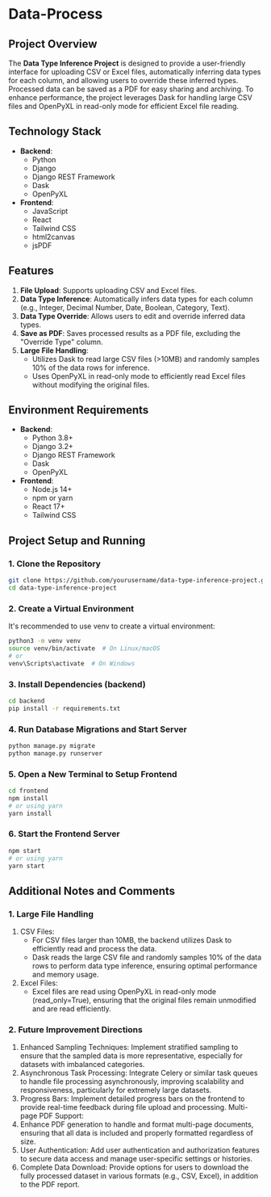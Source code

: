 # Data-Process

## Project Overview

The **Data Type Inference Project** is designed to provide a user-friendly interface for uploading CSV or Excel files, automatically inferring data types for each column, and allowing users to override these inferred types. Processed data can be saved as a PDF for easy sharing and archiving. To enhance performance, the project leverages Dask for handling large CSV files and OpenPyXL in read-only mode for efficient Excel file reading.

## Technology Stack

- **Backend**:
  - Python
  - Django
  - Django REST Framework
  - Dask
  - OpenPyXL
- **Frontend**:
  - JavaScript
  - React
  - Tailwind CSS
  - html2canvas
  - jsPDF

## Features

1. **File Upload**: Supports uploading CSV and Excel files.
2. **Data Type Inference**: Automatically infers data types for each column (e.g., Integer, Decimal Number, Date, Boolean, Category, Text).
3. **Data Type Override**: Allows users to edit and override inferred data types.
4. **Save as PDF**: Saves processed results as a PDF file, excluding the "Override Type" column.
5. **Large File Handling**:
   - Utilizes Dask to read large CSV files (>10MB) and randomly samples 10% of the data rows for inference.
   - Uses OpenPyXL in read-only mode to efficiently read Excel files without modifying the original files.


## Environment Requirements

- **Backend**:
  - Python 3.8+
  - Django 3.2+
  - Django REST Framework
  - Dask
  - OpenPyXL
- **Frontend**:
  - Node.js 14+
  - npm or yarn
  - React 17+
  - Tailwind CSS

## Project Setup and Running

### 1. Clone the Repository

```bash
git clone https://github.com/yourusername/data-type-inference-project.git
cd data-type-inference-project
```

### 2. Create a Virtual Environment
It's recommended to use venv to create a virtual environment:

```bash
python3 -m venv venv
source venv/bin/activate  # On Linux/macOS
# or
venv\Scripts\activate  # On Windows
```

### 3. Install Dependencies (backend)

```bash
cd backend
pip install -r requirements.txt
```
### 4. Run Database Migrations and Start Server
```bash
python manage.py migrate
python manage.py runserver
```

### 5. Open a New Terminal to Setup Frontend
```bash
cd frontend
npm install
# or using yarn
yarn install
```
### 6. Start the Frontend Server
```bash
npm start
# or using yarn
yarn start
```


## Additional Notes and Comments

### 1. Large File Handling
1. CSV Files:
    - For CSV files larger than 10MB, the backend utilizes Dask to efficiently read and process the data.
    - Dask reads the large CSV file and randomly samples 10% of the data rows to perform data type inference, ensuring optimal performance and memory usage.
2. Excel Files:
    - Excel files are read using OpenPyXL in read-only mode (read_only=True), ensuring that the original files remain unmodified and are read efficiently.

### 2. Future Improvement Directions
1. Enhanced Sampling Techniques:
Implement stratified sampling to ensure that the sampled data is more representative, especially for datasets with imbalanced categories.
2. Asynchronous Task Processing:
Integrate Celery or similar task queues to handle file processing asynchronously, improving scalability and responsiveness, particularly for extremely large datasets.
3. Progress Bars:
Implement detailed progress bars on the frontend to provide real-time feedback during file upload and processing.
Multi-page PDF Support:
4. Enhance PDF generation to handle and format multi-page documents, ensuring that all data is included and properly formatted regardless of size.
5. User Authentication:
Add user authentication and authorization features to secure data access and manage user-specific settings or histories.
6. Complete Data Download:
Provide options for users to download the fully processed dataset in various formats (e.g., CSV, Excel), in addition to the PDF report.